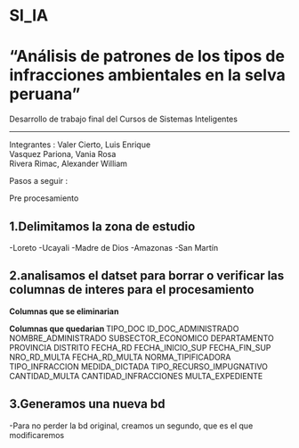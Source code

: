 # SI_IA

<h1>“Análisis de patrones de los tipos de infracciones ambientales en la selva peruana” </h1>
<span>Desarrollo de trabajo final del Cursos de Sistemas Inteligentes    </span>
<hr>

Integrantes : 
Valer Cierto, Luis Enrique   
Vasquez Pariona, Vania Rosa </br>
Rivera Rimac, Alexander William  

Pasos a seguir : 

Pre procesamiento
 
<h2>1.Delimitamos la zona de estudio </h2>

-Loreto
-Ucayali
-Madre de Dios
-Amazonas
-San Martín
 
<h2>2.analisamos el datset para borrar o verificar las columnas de interes para el procesamiento </h2>
<strong>Columnas que se eliminarian </strong>


<strong> Columnas que quedarian </strong>
TIPO_DOC
ID_DOC_ADMINISTRADO
NOMBRE_ADMINISTRADO
SUBSECTOR_ECONOMICO
DEPARTAMENTO
PROVINCIA
DISTRITO
FECHA_RD
FECHA_INICIO_SUP
FECHA_FIN_SUP
NRO_RD_MULTA
FECHA_RD_MULTA
NORMA_TIPIFICADORA
TIPO_INFRACCION
MEDIDA_DICTADA
TIPO_RECURSO_IMPUGNATIVO
CANTIDAD_MULTA
CANTIDAD_INFRACCIONES
MULTA_EXPEDIENTE

<h2>3.Generamos una nueva bd </h2>
-Para no perder la bd original, creamos un segundo, que es el que modificaremos


 
